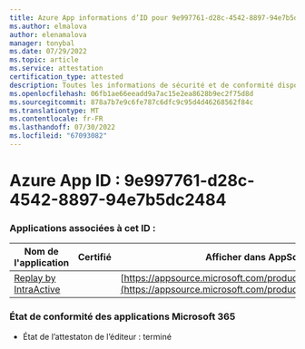 ```yaml
---
title: Azure App informations d’ID pour 9e997761-d28c-4542-8897-94e7b5dc2484
ms.author: elmalova
author: elenamalova
manager: tonybal
ms.date: 07/29/2022
ms.topic: article
ms.service: attestation
certification_type: attested
description: Toutes les informations de sécurité et de conformité disponibles pour 9e997761-d28c-4542-8897-94e7b5dc2484.
ms.openlocfilehash: 06fb1ae66eeadd9a7ac15e2ea8628b9ec2f75d8d
ms.sourcegitcommit: 878a7b7e9c6fe787c6dfc9c95d4d46268562f84c
ms.translationtype: MT
ms.contentlocale: fr-FR
ms.lasthandoff: 07/30/2022
ms.locfileid: "67093082"
---
```

# <a name="azure-app-id-9e997761-d28c-4542-8897-94e7b5dc2484"></a>Azure App ID : 9e997761-d28c-4542-8897-94e7b5dc2484


### <a name="apps-associated-with-this-id"></a>Applications associées à cet ID :
| **Nom de l'application** | **Certifié** | **Afficher dans AppSource** |
|--------------|---------------|-----------------------|
| [Replay by IntraActive](../forward/WA200004169.md) |  | [https://appsource.microsoft.com/product/office/WA200004169](https://appsource.microsoft.com/product/office/WA200004169) |

### <a name="microsoft-365-app-compliance-status"></a>État de conformité des applications Microsoft 365
- État de l’attestaton de l’éditeur : terminé
